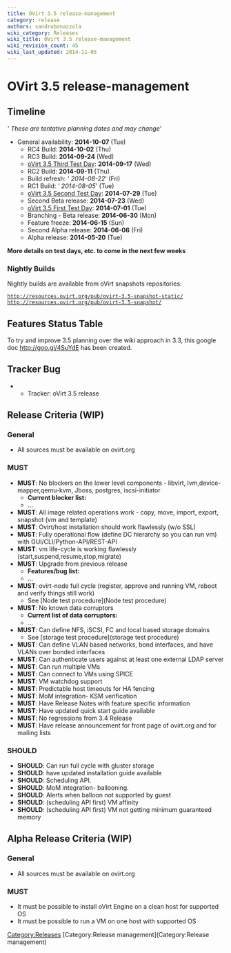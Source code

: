 ```yaml
---
title: OVirt 3.5 release-management
category: release
authors: sandrobonazzola
wiki_category: Releases
wiki_title: OVirt 3.5 release-management
wiki_revision_count: 45
wiki_last_updated: 2014-11-05
---
```


# OVirt 3.5 release-management

## Timeline

*' These are tentative planning dates and may change*'

*   General availability: **2014-10-07** (Tue)
    -   RC4 Build: **2014-10-02** (Thu)
    -   RC3 Build: **2014-09-24** (Wed)
    -   [oVirt 3.5 Third Test Day](OVirt_3.5_TestDay): **2014-09-17** (Wed)
    -   RC2 Build: **2014-09-11** (Thu)
    -   Build refresh: *' 2014-08-22*' (Fri)
    -   RC1 Build: *' 2014-08-05*' (Tue)
    -   [oVirt 3.5 Second Test Day](OVirt_3.5_TestDay): **2014-07-29** (Tue)
    -   Second Beta release: **2014-07-23** (Wed)
    -   [oVirt 3.5 First Test Day](OVirt_3.5_TestDay): **2014-07-01** (Tue)
    -   Branching - Beta release: **2014-06-30** (Mon)
    -   Feature freeze: **2014-06-15** (Sun)
    -   Second Alpha release: **2014-06-06** (Fri)
    -   Alpha release: **2014-05-20** (Tue)

**More details on test days, etc. to come in the next few weeks**

### Nightly Builds

Nightly builds are available from oVirt snapshots repositories:

[`http://resources.ovirt.org/pub/ovirt-3.5-snapshot-static/`](http://resources.ovirt.org/pub/ovirt-3.5-snapshot-static/)
[`http://resources.ovirt.org/pub/ovirt-3.5-snapshot/`](http://resources.ovirt.org/pub/ovirt-3.5-snapshot/)

## Features Status Table

To try and improve 3.5 planning over the wiki approach in 3.3, this google doc <http://goo.gl/4SuYdE> has been created.

## Tracker Bug

*   - Tracker: oVirt 3.5 release

## Release Criteria (WIP)

### General

*   All sources must be available on ovirt.org

### MUST

*   **MUST**: No blockers on the lower level components - libvirt, lvm,device-mapper,qemu-kvm, Jboss, postgres, iscsi-initiator
    -   **Current blocker list:**
    -   ...
*   **MUST**: All image related operations work - copy, move, import, export, snapshot (vm and template)
*   **MUST**: Ovirt/host installation should work flawlessly (w/o SSL)
*   **MUST**: Fully operational flow (define DC hierarchy so you can run vm) with GUI/CLI/Python-API/REST-API
*   **MUST**: vm life-cycle is working flawlessly (start,suspend,resume,stop,migrate)
*   **MUST**: Upgrade from previous release
    -   **Features/bug list:**
    -   ...
*   **MUST**: ovirt-node full cycle (register, approve and running VM, reboot and verify things still work)
    -   See [Node test procedure](Node test procedure)
*   **MUST**: No known data corruptors
    -   **Current list of data corruptors:**
    -   ...
*   **MUST**: Can define NFS, iSCSI, FC and local based storage domains
    -   See [storage test procedure](storage test procedure)
*   **MUST**: Can define VLAN based networks, bond interfaces, and have VLANs over bonded interfaces
*   **MUST**: Can authenticate users against at least one external LDAP server
*   **MUST**: Can run multiple VMs
*   **MUST**: Can connect to VMs using SPICE
*   **MUST**: VM watchdog support
*   **MUST**: Predictable host timeouts for HA fencing
*   **MUST**: MoM integration- KSM verification
*   **MUST**: Have Release Notes with feature specific information
*   **MUST**: Have updated quick start guide available
*   **MUST**: No regressions from 3.4 Release
*   **MUST**: Have release announcement for front page of ovirt.org and for mailing lists

### SHOULD

*   **SHOULD**: Can run full cycle with gluster storage
*   **SHOULD**: have updated installation guide available
*   **SHOULD**: Scheduling API.
*   **SHOULD**: MoM integration- ballooning.
*   **SHOULD**: Alerts when balloon not supported by guest
*   **SHOULD**: (scheduling API first) VM affinity
*   **SHOULD**: (scheduling API first) VM not getting minimum guaranteed memory

## Alpha Release Criteria (WIP)

### General

*   All sources must be available on ovirt.org

### MUST

*   It must be possible to install oVirt Engine on a clean host for supported OS
*   It must be possible to run a VM on one host with supported OS

<Category:Releases> [Category:Release management](Category:Release management)
